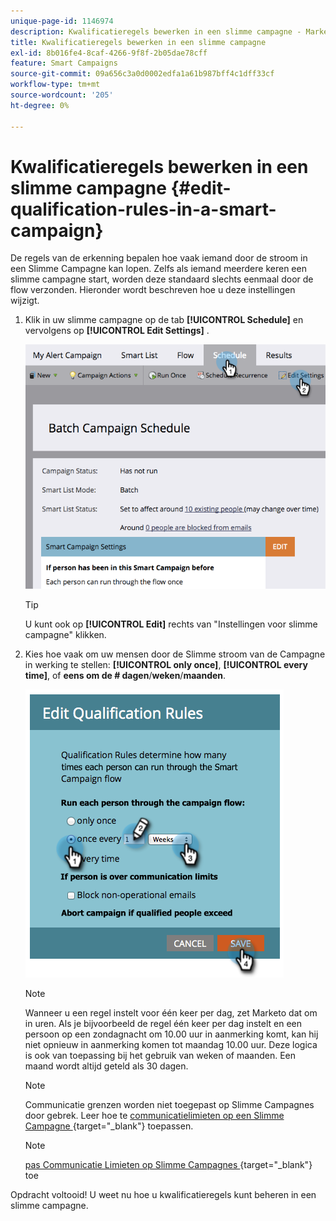 ```yaml
---
unique-page-id: 1146974
description: Kwalificatieregels bewerken in een slimme campagne - Marketo Docs - Productdocumentatie
title: Kwalificatieregels bewerken in een slimme campagne
exl-id: 8b016fe4-8caf-4266-9f8f-2b05dae78cff
feature: Smart Campaigns
source-git-commit: 09a656c3a0d0002edfa1a61b987bff4c1dff33cf
workflow-type: tm+mt
source-wordcount: '205'
ht-degree: 0%

---
```


# Kwalificatieregels bewerken in een slimme campagne {#edit-qualification-rules-in-a-smart-campaign}

De regels van de erkenning bepalen hoe vaak iemand door de stroom in een Slimme Campagne kan lopen. Zelfs als iemand meerdere keren een slimme campagne start, worden deze standaard slechts eenmaal door de flow verzonden. Hieronder wordt beschreven hoe u deze instellingen wijzigt.

1. Klik in uw slimme campagne op de tab **[!UICONTROL Schedule]** en vervolgens op **[!UICONTROL Edit Settings]** .

   ![](assets/edit-qualification-rules-in-a-smart-campaign-1.png)

   >[!TIP]
   >
   >U kunt ook op **[!UICONTROL Edit]** rechts van &quot;Instellingen voor slimme campagne&quot; klikken.

1. Kies hoe vaak om uw mensen door de Slimme stroom van de Campagne in werking te stellen: **[!UICONTROL only once]**, **[!UICONTROL every time]**, of **eens om de # dagen**/**weken**/**maanden**.

   ![](assets/edit-qualification-rules-in-a-smart-campaign-2.png)

   >[!NOTE]
   >
   >Wanneer u een regel instelt voor één keer per dag, zet Marketo dat om in uren. Als je bijvoorbeeld de regel één keer per dag instelt en een persoon op een zondagnacht om 10.00 uur in aanmerking komt, kan hij niet opnieuw in aanmerking komen tot maandag 10.00 uur. Deze logica is ook van toepassing bij het gebruik van weken of maanden. Een maand wordt altijd geteld als 30 dagen.

   >[!NOTE]
   >
   >Communicatie grenzen worden niet toegepast op Slimme Campagnes door gebrek. Leer hoe te [ communicatielimieten op een Slimme Campagne ](/help/marketo/product-docs/core-marketo-concepts/smart-campaigns/using-smart-campaigns/apply-communication-limits-to-smart-campaign.md){target="_blank"} toepassen.

   >[!NOTE]
   >
   >[ pas Communicatie Limieten op Slimme Campagnes ](/help/marketo/product-docs/core-marketo-concepts/smart-campaigns/using-smart-campaigns/apply-communication-limits-to-smart-campaign.md){target="_blank"} toe

Opdracht voltooid! U weet nu hoe u kwalificatieregels kunt beheren in een slimme campagne.
